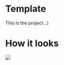 # Template 

This is the project...)

# How it looks

![](https://media.giphy.com/media/xT9KVqOt8xuRYhNpq8/giphy.gif)